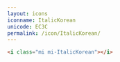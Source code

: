 ```yaml
---
layout: icons
iconname: ItalicKorean
unicode: EC3C
permalink: /icon/ItalicKorean/
---
```


``` html
<i class="mi mi-ItalicKorean"></i>
```
